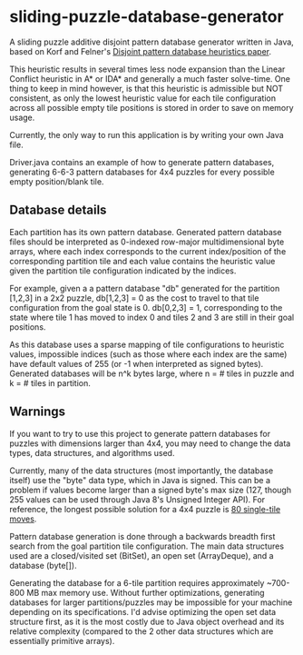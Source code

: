 # sliding-puzzle-database-generator

A sliding puzzle additive disjoint pattern database generator written in Java,
based on Korf and Felner's 
[Disjoint pattern database heuristics paper](https://www.researchgate.net/publication/222830183_Disjoint_pattern_database_heuristics).

This heuristic results in several times less node expansion than the Linear Conflict heuristic in A* or IDA* and generally a much faster solve-time. One thing to keep in mind however, is that this heuristic is admissible but NOT consistent, as only the lowest heuristic value for each tile configuration across all possible empty tile positions is stored in order to save on memory usage.

Currently, the only way to run this application is by writing your own Java file.

Driver.java contains an example of how to generate pattern databases, generating 6-6-3 pattern databases for 4x4 puzzles
for every possible empty position/blank tile.

## Database details

Each partition has its own pattern database. Generated pattern database files should be interpreted as 0-indexed row-major multidimensional byte arrays, where each index corresponds to the current index/position of the corresponding partition tile and each value contains the heuristic value given the partition tile configuration indicated by the indices.

For example, given a a pattern database "db" generated for the partition \[1,2,3\] in a 2x2 puzzle, db\[1,2,3\] = 0 as the cost to travel to that tile configuration from the goal state is 0. db\[0,2,3\] = 1, corresponding to the state where tile 1 has moved to index 0 and tiles 2 and 3 are still in their goal positions. 

As this database uses a sparse mapping of tile configurations to heuristic values, impossible indices (such as those where each index are the same) have default values of 255 (or -1 when interpreted as signed bytes). Generated databases will be n^k bytes large, where n = # tiles in puzzle and k = # tiles in partition.

## Warnings

If you want to try to use this project to generate pattern databases for puzzles with dimensions larger than 4x4, you may need to change the data types, data structures, and algorithms used. 

Currently, many of the data structures (most importantly, the database itself) use the "byte" data type, which in Java is signed. This can be a problem if values become larger than a signed byte's max size (127, though 255 values can be used through Java 8's Unsigned Integer API). For reference, the longest possible solution for a 4x4 puzzle is [80 single-tile moves](https://www.researchgate.net/publication/242916781_The_parallel_search_bench_ZRAM_and_its_applications).

Pattern database generation is done through a backwards breadth first search from the goal partition tile configuration. The main data structures used are a closed/visited set (BitSet), an open set (ArrayDeque), and a database (byte\[\]).

Generating the database for a 6-tile partition requires approximately ~700-800 MB max memory use. Without further optimizations, generating databases for larger partitions/puzzles may be impossible for your machine depending on its specifications. I'd advise optimizing the open set data structure first, as it is the most costly due to Java object overhead and its relative complexity (compared to the 2 other data structures which are essentially primitive arrays).
